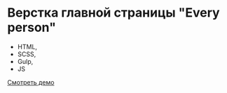 # Верстка главной страницы "Every person"

- HTML,
- SCSS,
- Gulp,
- JS

[Смотреть демо](https://Shavor.github.io/repo/)
